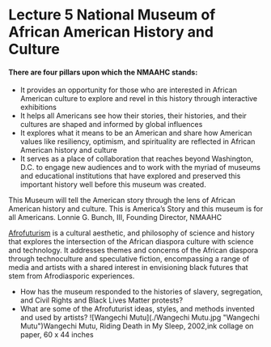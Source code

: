 # Lecture 5 National Museum of African American History and Culture
#### There are four pillars upon which the NMAAHC stands:
- It provides an opportunity for those who are interested in African American
culture to explore and revel in this history through interactive exhibitions
- It helps all Americans see how their stories, their histories, and their cultures are
shaped and informed by global influences
- It explores what it means to be an American and share how American values like
resiliency, optimism, and spirituality are reflected in African American history and
culture
- It serves as a place of collaboration that reaches beyond Washington, D.C. to
engage new audiences and to work with the myriad of museums and educational
institutions that have explored and preserved this important history well before
this museum was created.

This Museum will tell the American story through the lens of African American
history and culture. This is America’s Story and this museum is for all
Americans. Lonnie G. Bunch, III, Founding Director, NMAAHC

[Afrofuturism](https://en.wikipedia.org/wiki/Afrofuturism) is a cultural aesthetic, and philosophy of science and history that explores the intersection of the African
diaspora culture with science and technology. It addresses
themes and concerns of the African diaspora through technoculture and speculative fiction,
encompassing a range of media and artists with a shared
interest in envisioning black futures that stem from Afrodiasporic experiences.

- How has the museum responded to the histories of slavery,
segregation, and Civil Rights and Black Lives Matter protests?
- What are some of the Afrofuturist ideas, styles, and methods invented and used by artists?
![Wangechi Mutu](./Wangechi Mutu.jpg "Wangechi Mutu")Wangechi Mutu,
Riding Death in My Sleep, 2002,ink collage on paper, 60 x 44 inches

